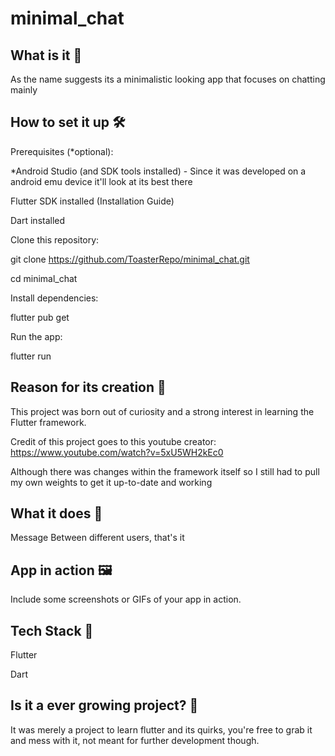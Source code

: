 # minimal_chat

## What is it 🚀

As the name suggests its a minimalistic looking app that focuses on chatting mainly

## How to set it up 🛠

Prerequisites (*optional):

*Android Studio (and SDK tools installed) - Since it was developed on a android emu device it'll look at its best there 

Flutter SDK installed (Installation Guide)

Dart installed


Clone this repository:

git clone https://github.com/ToasterRepo/minimal_chat.git

cd minimal_chat


Install dependencies:

flutter pub get

Run the app:

flutter run


## Reason for its creation 🤔

This project was born out of curiosity and a strong interest in learning the Flutter framework.

Credit of this project goes to this youtube creator: https://www.youtube.com/watch?v=5xU5WH2kEc0

Although there was changes within the framework itself so I still had to pull my own weights to get it up-to-date and working


## What it does 🎯

Message Between different users, that's it


## App in action 🖼

Include some screenshots or GIFs of your app in action.


## Tech Stack 🔧

Flutter

Dart


## Is it a ever growing project? 🤝 

It was merely a project to learn flutter and its quirks, you're free to grab it and mess with it, not meant for further development though.
